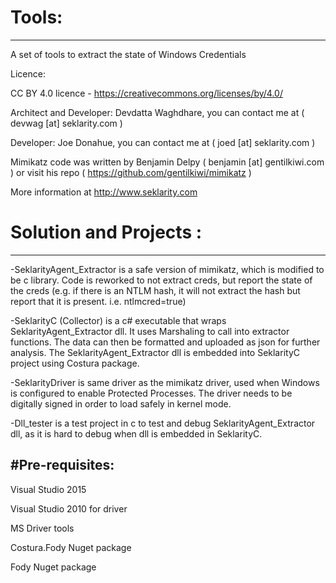 # Tools:
--------

A set of tools to extract the state of Windows Credentials

Licence:

CC BY 4.0 licence - https://creativecommons.org/licenses/by/4.0/

Architect and Developer: Devdatta Waghdhare, you can contact me at ( devwag [at] seklarity.com )

Developer: Joe Donahue, you can contact me at ( joed [at] seklarity.com )

Mimikatz code was written by Benjamin Delpy ( benjamin [at] gentilkiwi.com ) or visit his repo ( https://github.com/gentilkiwi/mimikatz )

More information at http://www.seklarity.com

# Solution and Projects :
-------------------------

-SeklarityAgent_Extractor is a safe version of mimikatz, which is modified to be c library. Code is reworked to not extract creds, but report the state of the creds
 (e.g. if there is an NTLM hash, it will not extract the hash but  report that it is present. i.e. ntlmcred=true)

-SeklarityC (Collector) is a c# executable that wraps SeklarityAgent_Extractor dll. It uses Marshaling to call into extractor functions. 
 The data can then be formatted and uploaded as json for further analysis. 
 The SeklarityAgent_Extractor dll is embedded into SeklarityC project using Costura package.

-SeklarityDriver is same driver as the mimikatz driver, used when Windows is configured to enable Protected Processes. The driver needs to be digitally signed in order to load safely in kernel mode.

-Dll_tester is a test project in c to test and debug SeklarityAgent_Extractor dll, as it is hard to debug when dll is embedded in SeklarityC.


#Pre-requisites:
-----------------

Visual Studio 2015

Visual Studio 2010 for driver 

MS Driver tools

Costura.Fody Nuget package

Fody Nuget package





